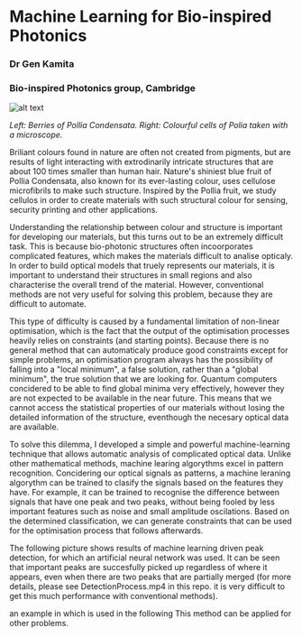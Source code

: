 Machine Learning for Bio-inspired Photonics
==================================
### Dr Gen Kamita
### Bio-inspired Photonics group, Cambridge

![alt text](https://dl.dropboxusercontent.com/u/3543207/polliaFruit.png "Fruit of Pollia Condensata")

*Left: Berries of Pollia Condensata. Right: Colourful cells of Polia taken with a microscope.*

Briliant colours found in nature are often not created from pigments, but are results of light interacting with extrodinarily intricate structures that are about 100 times smaller than human hair. Nature's shiniest blue fruit of Pollia Condensata, also known for its ever-lasting colour, uses cellulose microfibrils to make such structure. Inspired by the Pollia fruit, we study cellulos in order to create materials with such structural colour for sensing, security printing and other applications.

Understanding the relationship between colour and structure is important for developing our materials, but this turns out to be an extremely difficult task. This is because bio-photonic structures often incoorporates complicated features, which makes the materials difficult to analise opticaly. In order to build optical models that truely represents our materials, it is important to understand their structures in small regions and also characterise the overall trend of the material. However, conventional methods are not very useful for solving this problem, because they are difficult to automate. 

This type of difficulty is caused by a fundamental limitation of non-linear optimisation, which is the fact that the output of the optimisation processes heavily relies on constraints (and starting points). Because there is no general method that can automaticaly produce good constraints except for simple problems, an optimisation program always has the possibility of falling into a "local minimum", a false solution, rather than a "global minimum", the true solution that we are looking for. Quantum computers concidered to be able to find global minima very effectively, however they are not expected to be available in the near future. This means that we cannot access the statistical properties of our materials without losing the detailed information of the structure, eventhough the necesary optical data are available. 

To solve this dilemma, I developed a simple and powerful machine-learning technique that allows automatic analysis of complicated optical data. Unlike other mathematical methods, machine learing algorythms excel in pattern recognition. Concidering our optical signals as patterns, a machine leraning algorythm can be trained to clasify the signals based on the features they have. For example, it can be trained to recognise the difference between signals that have one peak and two peaks, without being fooled by less important features such as noise and small amplitude oscilations. Based on the determined classification, we can generate constraints that can be used for the optimisation process that follows afterwards.

The following picture shows results of machine learning driven peak detection, for which an artificial neural network was used. It can be seen that important peaks are succesfully picked up regardless of where it appears, even when there are two peaks that are partially merged (for more details, please see DetectionProcess.mp4 in this repo. it is very difficult to get this much performance with conventional methods). 

an example in which is used in the following This method can be applied for other problems.
